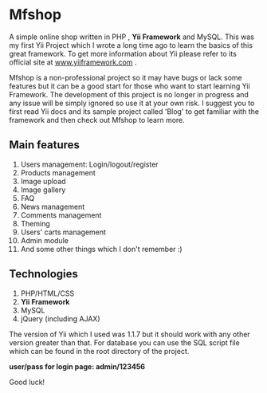 # Mfshop
A simple online shop written in PHP , **Yii Framework** and MySQL. This was my first Yii Project which I wrote a long time ago to learn the basics of this great framework. To get more information about Yii please refer to its official site at www.yiiframework.com .

Mfshop is a non-professional project so it may have bugs or lack some features but it can be a good start for those who want to start learning Yii Framework. The development of this project is no longer in progress and any issue will be simply ignored so use it at your own risk. I suggest you to first read Yii docs and its sample project called 'Blog' to get familiar with the framework and then check out Mfshop to learn more.

## Main features
1.  Users management: Login/logout/register
2.	Products management
3.	Image upload
4.	Image gallery
5.	FAQ
6.	News management
7.	Comments management
8.	Theming
9.	Users' carts management
10.	Admin module
11.	And some other things which I don't remember :)

## Technologies
1. PHP/HTML/CSS
2. **Yii Framework**
3. MySQL
4. jQuery (including AJAX)

The version of Yii which I used was 1.1.7 but it should work with any other version greater than that. For database you can use the SQL script file which can be found in the root directory of the project.

**user/pass for login page: admin/123456**

Good luck!

